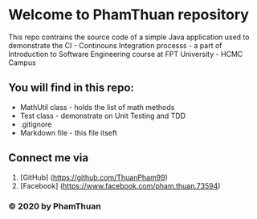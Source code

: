 # Welcome to PhamThuan repository
This repo contrains the source code of a simple Java application used to demonstrate the CI - Continouns Integration processs - a part
of Introduction to Software Engineering course at FPT University - HCMC Campus

## You will find in this repo:
* MathUtil class - holds the list of math methods
* Test class - demonstrate on Unit Testing and TDD
* .gitignore
* Markdown file - this file itseft

## Connect me via
1. [GitHub] (https://github.com/ThuanPham99)
2. [Facebook] (https://www.facebook.com/pham.thuan.73594)

### © 2020 by PhamThuan